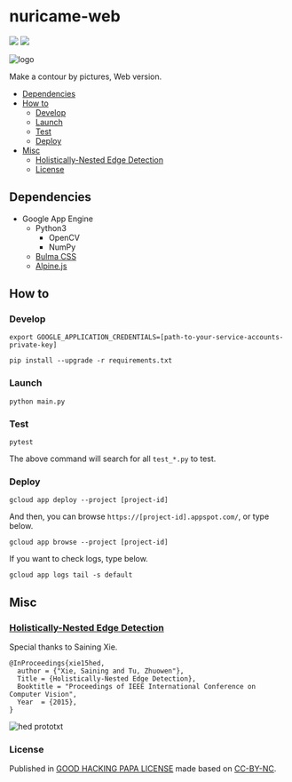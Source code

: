 # nuricame-web

![](https://github.com/hacking-papa/nuricame-web/workflows/on%20Push/badge.svg)
![](https://mirrors.creativecommons.org/presskit/buttons/88x31/svg/by-nc.eu.svg)

![logo](https://user-images.githubusercontent.com/32637762/80259456-96332b00-86c0-11ea-96c1-92ac7be7e228.png)

Make a contour by pictures, Web version.

- [Dependencies](#dependencies)
- [How to](#how-to)
  - [Develop](#develop)
  - [Launch](#launch)
  - [Test](#test)
  - [Deploy](#deploy)
- [Misc](#misc)
  - [Holistically-Nested Edge Detection](#holistically-nested-edge-detection)
  - [License](#license)

## Dependencies

- Google App Engine
  - Python3
    - OpenCV
    - NumPy
  - [Bulma CSS](https://bulma.io/)
  - [Alpine.js](https://github.com/alpinejs/alpine)

## How to

### Develop

```shell
export GOOGLE_APPLICATION_CREDENTIALS=[path-to-your-service-accounts-private-key]
```

```shell
pip install --upgrade -r requirements.txt
```

### Launch

```shell
python main.py
```

### Test

```shell
pytest
```

The above command will search for all `test_*.py` to test.

### Deploy

```shell
gcloud app deploy --project [project-id]
```

And then, you can browse `https://[project-id].appspot.com/`, or type below.

```shell
gcloud app browse --project [project-id]
```

If you want to check logs, type below.

```shell
gcloud app logs tail -s default
```

## Misc

### [Holistically-Nested Edge Detection](https://github.com/s9xie/hed)

Special thanks to Saining Xie.

```text
@InProceedings{xie15hed,
  author = {"Xie, Saining and Tu, Zhuowen"},
  Title = {Holistically-Nested Edge Detection},
  Booktitle = "Proceedings of IEEE International Conference on Computer Vision",
  Year  = {2015},
}
```

![hed prototxt](https://user-images.githubusercontent.com/32637762/79853360-eb421900-8402-11ea-8872-4cf733871fdc.png)

### License

Published in [GOOD HACKING PAPA LICENSE](LICENSE.md) made based on [CC-BY-NC](https://creativecommons.org/licenses/by-nc/4.0/legalcode.ja).
